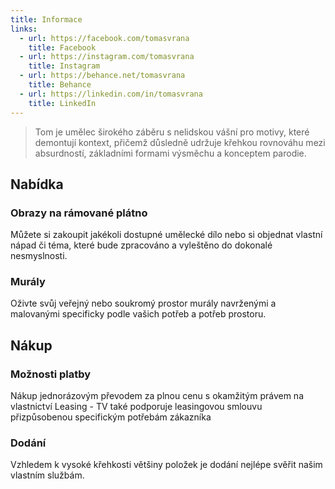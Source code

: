 ```yaml
---
title: Informace
links:
  - url: https://facebook.com/tomasvrana
    title: Facebook
  - url: https://instagram.com/tomasvrana
    title: Instagram
  - url: https://behance.net/tomasvrana
    title: Behance
  - url: https://linkedin.com/in/tomasvrana
    title: LinkedIn
---
```

> Tom je umělec širokého záběru s nelidskou vášní pro motivy, které demontují kontext, přičemž důsledně udržuje křehkou rovnováhu mezi absurdností, základními formami výsměchu a konceptem parodie.

## Nabídka
### Obrazy na rámované plátno
Můžete si zakoupit jakékoli dostupné umělecké dílo nebo si objednat vlastní nápad či téma, které bude zpracováno a vyleštěno do dokonalé nesmyslnosti.

### Murály
Oživte svůj veřejný nebo soukromý prostor murály navrženými a malovanými specificky podle vašich potřeb a potřeb prostoru.

## Nákup

### Možnosti platby
Nákup jednorázovým převodem za plnou cenu s okamžitým právem na vlastnictví
Leasing - TV také podporuje leasingovou smlouvu přizpůsobenou specifickým potřebám zákazníka

### Dodání
Vzhledem k vysoké křehkosti většiny položek je dodání nejlépe svěřit našim vlastním službám.